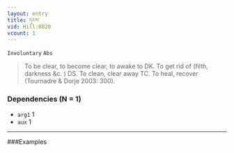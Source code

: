 ```yaml
---
layout: entry
title: དྭངས་
vid: Hill:0820
vcount: 1
---
```

`Involuntary` `Abs`
> To be clear, to become clear, to awake to DK\.
 To get rid of (filth, darkness &c\.
) DS\.
 To clean, clear away TC\.
 To heal, recover (Tournadre & Dorje 2003: 300)\.

### Dependencies (N = 1)
* `arg1` 1
* `aux` 1

---

###Examples



